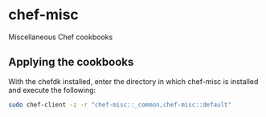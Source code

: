 # chef-misc
Miscellaneous Chef cookbooks

## Applying the cookbooks

With the chefdk installed, enter the directory in which chef-misc is installed
and execute the following:

```bash
sudo chef-client -z -r "chef-misc::_common,chef-misc::default"
```
